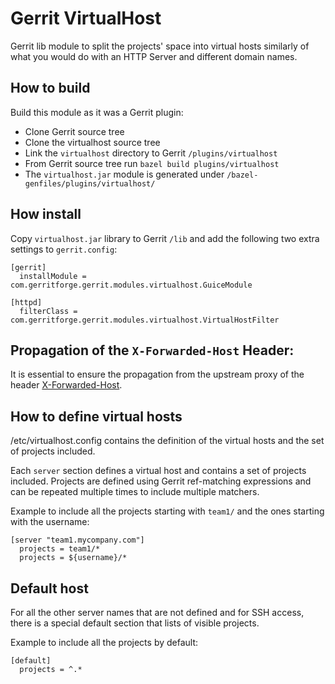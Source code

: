 # Gerrit VirtualHost

Gerrit lib module to split the projects' space into virtual hosts
similarly of what you would do with an HTTP Server and different
domain names.

## How to build

Build this module as it was a Gerrit plugin:

- Clone Gerrit source tree
- Clone the virtualhost source tree
- Link the ```virtualhost``` directory to Gerrit ```/plugins/virtualhost```
- From Gerrit source tree run ```bazel build plugins/virtualhost```
- The ```virtualhost.jar``` module is generated under ```/bazel-genfiles/plugins/virtualhost/```

## How install

Copy ```virtualhost.jar``` library to Gerrit ```/lib``` and add the following
two extra settings to ```gerrit.config```:

```
[gerrit]
  installModule = com.gerritforge.gerrit.modules.virtualhost.GuiceModule

[httpd]
  filterClass = com.gerritforge.gerrit.modules.virtualhost.VirtualHostFilter
```

## Propagation of the `X-Forwarded-Host` Header:

It is essential to ensure the propagation from the upstream proxy of the
header [X-Forwarded-Host](https://www.rfc-editor.org/rfc/rfc7239.html).

## How to define virtual hosts

/etc/virtualhost.config contains the definition of the virtual
hosts and the set of projects included.

Each ```server``` section defines a virtual host and contains a set of projects
included. Projects are defined using Gerrit ref-matching expressions and can
be repeated multiple times to include multiple matchers.

Example to include all the projects starting with ```team1/``` and the ones
starting with the username:

```
[server "team1.mycompany.com"]
  projects = team1/*
  projects = ${username}/*
```

## Default host

For all the other server names that are not defined and for SSH access, there
is a special default section that lists of visible projects.

Example to include all the projects by default:

```
[default]
  projects = ^.*
```
